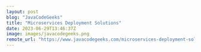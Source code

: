 ```yaml
---
layout: post
blog: "JavaCodeGeeks"
title: "Microservices Deployment Solutions"
date: 2023-06-29T13:46:37Z
image: images/javacodegeeks.png
remote_url: "https://www.javacodegeeks.com/microservices-deployment-solutions.html"
---
```

